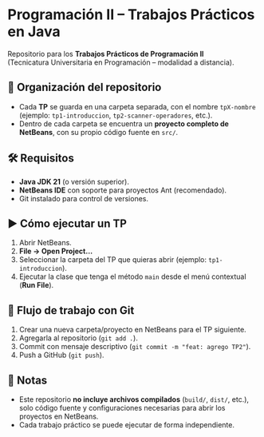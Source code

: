 # Programación II – Trabajos Prácticos en Java

Repositorio para los **Trabajos Prácticos de Programación II**  
(Tecnicatura Universitaria en Programación – modalidad a distancia).

## 📂 Organización del repositorio

- Cada **TP** se guarda en una carpeta separada, con el nombre `tpX-nombre`  
  (ejemplo: `tp1-introduccion`, `tp2-scanner-operadores`, etc.).
- Dentro de cada carpeta se encuentra un **proyecto completo de NetBeans**, con su propio código fuente en `src/`.

## 🛠 Requisitos

- **Java JDK 21** (o versión superior).  
- **NetBeans IDE** con soporte para proyectos Ant (recomendado).  
- Git instalado para control de versiones.

## ▶️ Cómo ejecutar un TP

1. Abrir NetBeans.  
2. **File → Open Project…**  
3. Seleccionar la carpeta del TP que quieras abrir (ejemplo: `tp1-introduccion`).  
4. Ejecutar la clase que tenga el método `main` desde el menú contextual (**Run File**).

## 🚀 Flujo de trabajo con Git

1. Crear una nueva carpeta/proyecto en NetBeans para el TP siguiente.  
2. Agregarla al repositorio (`git add .`).  
3. Commit con mensaje descriptivo (`git commit -m "feat: agrego TP2"`).  
4. Push a GitHub (`git push`).  

## 📌 Notas

- Este repositorio **no incluye archivos compilados** (`build/`, `dist/`, etc.), solo código fuente y configuraciones necesarias para abrir los proyectos en NetBeans.  
- Cada trabajo práctico se puede ejecutar de forma independiente.  

